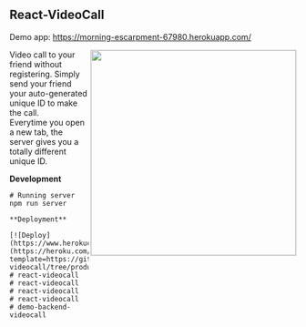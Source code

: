 ## React-VideoCall
Demo app: https://morning-escarpment-67980.herokuapp.com/  

<img align="right" width="360" src="https://raw.githubusercontent.com/nguymin4/react-videocall/master/docs/ss1.jpg"  alt =" " style="border: solid 1px #d4d4d4" />
  
Video call to your friend without registering. 
Simply send your friend your auto-generated unique ID to make the call.  
Everytime you open a new tab, the server gives you a totally different unique ID.

**Development**

```
# Running server
npm run server

**Deployment**

[![Deploy](https://www.herokucdn.com/deploy/button.svg)](https://heroku.com/deploy?template=https://github.com/nguymin4/react-videocall/tree/production)
# react-videocall
# react-videocall
# react-videocall
# react-videocall
# demo-backend-videocall
